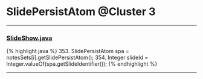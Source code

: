 # SlidePersistAtom @Cluster 3

***

### [SlideShow.java](https://searchcode.com/codesearch/view/97394959/)
{% highlight java %}
353. SlidePersistAtom spa = notesSets[i].getSlidePersistAtom();
354. Integer slideId = Integer.valueOf(spa.getSlideIdentifier());
{% endhighlight %}

***

